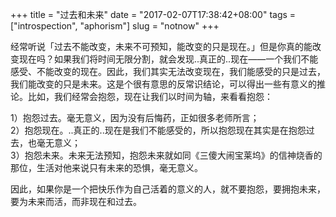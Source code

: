 +++
title = "过去和未来"
date = "2017-02-07T17:38:42+08:00"
tags = ["introspection", "aphorism"]
slug = "notnow"
+++

经常听说「过去不能改变，未来不可预知，能改变的只是现在。」但是你真的能改变现在吗？如果我们将时间无限分割，就会发现..真正的..现在——一个我们不能感受、不能改变的现在。因此，我们其实无法改变现在，我们能感受的只是过去，我们能改变的只是未来。这是个很有意思的反常识结论，可以得出一些有意义的推论。比如，我们经常会抱怨，现在让我们以时间为轴，来看看抱怨：

1）抱怨过去。毫无意义，因为没有后悔药，正如很多老师所言；  
2）抱怨现在。..真正的..现在是我们不能感受的，所以抱怨现在其实是在抱怨过去，也毫无意义；  
3）抱怨未来。未来无法预知，抱怨未来就如同《三傻大闹宝莱坞》的信神烧香的那位，生活对他来说只有未来的恐惧，毫无意义。

因此，如果你是一个把快乐作为自己活着的意义的人，就不要抱怨，要拥抱未来，要为未来而活，而非现在和过去。
